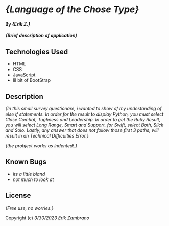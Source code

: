 # _{Language of the Chose Type}_

#### By _**{Erik Z.}**_

#### _{Brief description of application}_

## Technologies Used

* HTML
* CSS
* JavaScript
* lil bit of BootStrap

## Description

_{In this small survey questionare, i wanted to show of my undestanding of else if statements. In order for the result to display Python, you must select Close Combat, Tughness and Leadership. In order to get the Ruby Result, you will select Long Range, Smart and Support. for Swift, select Both, Slick and Solo. Lastly, any answer that does not follow those first 3 paths, will result in an Technical Difficulties Error.}_

_{the prohject works as indented!.}_

## Known Bugs

* _its a little bland_
* _not much to look at_

## License

_{Free use, no worries.}_

Copyright (c) _3/30/2023_ _Erik Zambrano_